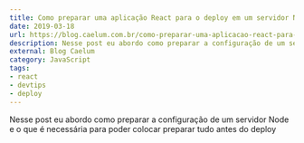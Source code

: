 ```yaml
---
title: Como preparar uma aplicação React para o deploy em um servidor Node
date: 2019-03-18
url: https://blog.caelum.com.br/como-preparar-uma-aplicacao-react-para-o-deploy/
description: Nesse post eu abordo como preparar a configuração de um servidor Node e o que é necessária para poder colocar preparar tudo antes do deploy
external: Blog Caelum
category: JavaScript
tags:
- react
- devtips
- deploy
---
```


Nesse post eu abordo como preparar a configuração de um servidor Node e o que é necessária para poder colocar preparar tudo antes do deploy